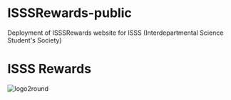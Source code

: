 # ISSSRewards-public
Deployment of ISSSRewards website for ISSS (Interdepartmental Science Student's Society)

# ISSS Rewards
![logo2round](https://www.notion.so/image/https%3A%2F%2Fs3-us-west-2.amazonaws.com%2Fsecure.notion-static.com%2Fbef3807e-175f-4a2a-b9ac-108310fd0ba4%2Flogo.png?table=block&id=86b99c60-c335-479a-b091-e1517a1e2706&spaceId=32f46d25-8f23-4643-bb0c-3e80c9a89892&width=2000&userId=33867583-2dee-4c0e-b02c-af0c5ca16579&cache=v2)


